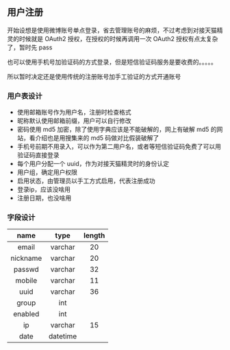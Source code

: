## 用户注册

开始设想是使用微博账号单点登录，省去管理账号的麻烦，不过考虑到对接天猫精灵的时候就是
OAuth2 授权，在授权的时候再调用一次 OAuth2 授权有点太复杂了，暂时先 pass

也可以使用手机号加验证码的方式登录，但是短信验证码服务是要收费的。。。。。

所以暂时决定还是使用传统的注册账号加手工验证的方式开通账号

### 用户表设计

- 使用邮箱账号作为用户名，注册时检查格式
- 昵称默认使用邮箱前缀，用户可以自行修改
- 密码使用 md5 加密，除了使用字典应该是不能破解的，网上有破解 md5 的网站，看介绍也是用搜集来的 md5 码做对比假装破解了
- 手机号前期不用录入，可以作为第二用户名，或者等短信验证码免费了可以用验证码直接登录
- 每个用户分配一个 uuid，作为对接天猫精灵时的身份认定
- 用户组，确定用户权限
- 启用状态，由管理员以手工方式启用，代表注册成功
- 登录ip，应该没啥用
- 注册日期，也没啥用

### 字段设计

| name     | type     | length |
| :-:      | :-:      | :-:    |
| email    | varchar  | 20     |
| nickname | varchar  | 20     |
| passwd   | varchar  | 32     |
| mobile   | varchar  | 11     |
| uuid     | varchar  | 36     |
| group    | int      |        |
| enabled  | int      |        |
| ip       | varchar  | 15     |
| date     | datetime |        |


